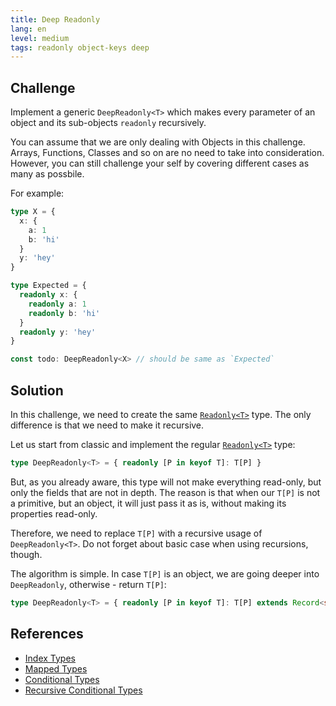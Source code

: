 ```yaml
---
title: Deep Readonly
lang: en
level: medium
tags: readonly object-keys deep
---
```


## Challenge

Implement a generic `DeepReadonly<T>` which makes every parameter of an object and its sub-objects `readonly` recursively.

You can assume that we are only dealing with Objects in this challenge.
Arrays, Functions, Classes and so on are no need to take into consideration.
However, you can still challenge your self by covering different cases as many as possbile.

For example:

```ts
type X = {
  x: {
    a: 1
    b: 'hi'
  }
  y: 'hey'
}

type Expected = {
  readonly x: {
    readonly a: 1
    readonly b: 'hi'
  }
  readonly y: 'hey'
}

const todo: DeepReadonly<X> // should be same as `Expected`
```

## Solution

In this challenge, we need to create the same [`Readonly<T>`](./easy-readonly.md) type.
The only difference is that we need to make it recursive.

Let us start from classic and implement the regular [`Readonly<T>`](./easy-readonly.md) type:

```ts
type DeepReadonly<T> = { readonly [P in keyof T]: T[P] }
```

But, as you already aware, this type will not make everything read-only, but only the fields that are not in depth.
The reason is that when our `T[P]` is not a primitive, but an object, it will just pass it as is, without making its properties read-only.

Therefore, we need to replace `T[P]` with a recursive usage of `DeepReadonly<T>`.
Do not forget about basic case when using recursions, though.

The algorithm is simple.
In case `T[P]` is an object, we are going deeper into `DeepReadonly`, otherwise - return `T[P]`:

```ts
type DeepReadonly<T> = { readonly [P in keyof T]: T[P] extends Record<string, unknown> ? DeepReadonly<T[P]> : T[P] }
```

## References

- [Index Types](https://www.typescriptlang.org/docs/handbook/advanced-types.html#index-types)
- [Mapped Types](https://www.typescriptlang.org/docs/handbook/advanced-types.html#mapped-types)
- [Conditional Types](https://www.typescriptlang.org/docs/handbook/advanced-types.html#conditional-types)
- [Recursive Conditional Types](https://www.typescriptlang.org/docs/handbook/release-notes/typescript-4-1.html#recursive-conditional-types)
